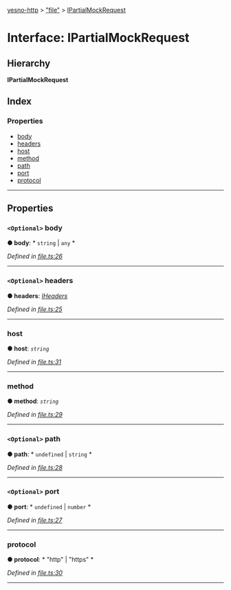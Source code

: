 [yesno-http](../README.md) > ["file"](../modules/_file_.md) > [IPartialMockRequest](../interfaces/_file_.ipartialmockrequest.md)

# Interface: IPartialMockRequest

## Hierarchy

**IPartialMockRequest**

## Index

### Properties

* [body](_file_.ipartialmockrequest.md#body)
* [headers](_file_.ipartialmockrequest.md#headers)
* [host](_file_.ipartialmockrequest.md#host)
* [method](_file_.ipartialmockrequest.md#method)
* [path](_file_.ipartialmockrequest.md#path)
* [port](_file_.ipartialmockrequest.md#port)
* [protocol](_file_.ipartialmockrequest.md#protocol)

---

## Properties

<a id="body"></a>

### `<Optional>` body

**● body**: * `string` &#124; `any`
*

*Defined in [file.ts:26](https://github.com/FormidableLabs/yesno/blob/61f406a/src/file.ts#L26)*

___
<a id="headers"></a>

### `<Optional>` headers

**● headers**: *[IHeaders](_http_serializer_.iheaders.md)*

*Defined in [file.ts:25](https://github.com/FormidableLabs/yesno/blob/61f406a/src/file.ts#L25)*

___
<a id="host"></a>

###  host

**● host**: *`string`*

*Defined in [file.ts:31](https://github.com/FormidableLabs/yesno/blob/61f406a/src/file.ts#L31)*

___
<a id="method"></a>

###  method

**● method**: *`string`*

*Defined in [file.ts:29](https://github.com/FormidableLabs/yesno/blob/61f406a/src/file.ts#L29)*

___
<a id="path"></a>

### `<Optional>` path

**● path**: * `undefined` &#124; `string`
*

*Defined in [file.ts:28](https://github.com/FormidableLabs/yesno/blob/61f406a/src/file.ts#L28)*

___
<a id="port"></a>

### `<Optional>` port

**● port**: * `undefined` &#124; `number`
*

*Defined in [file.ts:27](https://github.com/FormidableLabs/yesno/blob/61f406a/src/file.ts#L27)*

___
<a id="protocol"></a>

###  protocol

**● protocol**: * "http" &#124; "https"
*

*Defined in [file.ts:30](https://github.com/FormidableLabs/yesno/blob/61f406a/src/file.ts#L30)*

___

